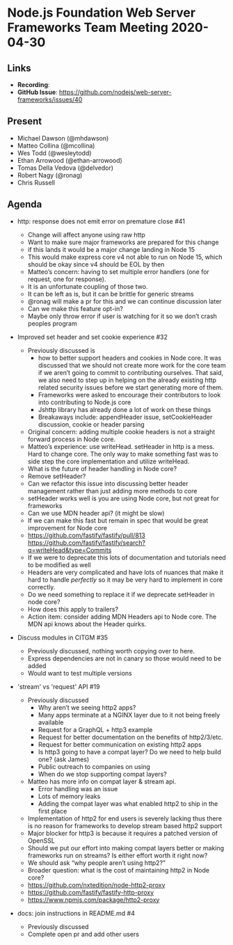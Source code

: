 # Node.js Foundation Web Server Frameworks Team Meeting 2020-04-30

## Links

* **Recording**:  
* **GitHub Issue**: https://github.com/nodejs/web-server-frameworks/issues/40

## Present

* Michael Dawson (@mhdawson)
* Matteo Collina (@mcollina)
* Wes Todd (@wesleytodd)
* Ethan Arrowood (@ethan-arrowood)
* Tomas Della Vedova (@delvedor)
* Robert Nagy (@ronag)
* Chris Russell

## Agenda

* http: response does not emit error on premature close #41
  * Change will affect anyone using raw http
  * Want to make sure major frameworks are prepared for this change
  * if this lands it would be a major change landing in Node 15
  * This would make express core v4 not able to run on Node 15, which should be okay since v4 should be EOL by then
  * Matteo’s concern: having to set multiple error handlers (one for request, one for response). 
  * It is an unfortunate coupling of those two. 
  * It can be left as is, but it can be brittle for generic streams
  * @ronag will make a pr for this and we can continue discussion later
  * Can we make this feature opt-in?
  * Maybe only throw error if user is watching for it so we don’t crash peoples program

* Improved set header and set cookie experience #32
  * Previously discussed is 
    * how to better support headers and cookies in Node core. It was discussed that we should not create more work for the core team if we aren’t going to commit to contributing ourselves. That said, we also need to step up in helping on the already existing http related security issues before we start generating more of them.
    * Frameworks were asked to encourage their contributors to look into contributing to Node.js core 
    * Jshttp library has already done a lot of work on these things
    * Breakaways include: appendHeader issue, setCookieHeader discussion, cookie or header parsing
  * Original concern: adding multiple cookie headers is not a straight forward process in Node core.
  * Matteo’s experience: use writeHead. setHeader in http is a mess. Hard to change core. The only way to make something fast was to side step the core implementation and utilize writeHead. 
  * What is the future of header handling in Node core?
  * Remove setHeader?
  * Can we refactor this issue into discussing better header management rather than just adding more methods to core
  * setHeader works well is you are using Node core, but not great for frameworks
  * Can we use MDN header api? (it might be slow)
  * If we can make this fast but remain in spec that would be great improvement for Node core
  * https://github.com/fastify/fastify/pull/813 https://github.com/fastify/fastify/search?q=writeHead&type=Commits
  * If we were to deprecate this lots of documentation and tutorials need to be modified as well
  * Headers are very complicated and have lots of nuances that make it hard to handle _perfectly_ so it may be very hard to implement in core correctly.
  * Do we need something to replace it if we deprecate setHeader in node core?
  * How does this apply to trailers? 
  * Action item: consider adding MDN Headers api to Node core. The MDN api knows about the Header quirks.
* Discuss modules in CITGM #35
  * Previously discussed, nothing worth copying over to here.
  * Express dependencies are not in canary so those would need to be added
  * Would want to test multiple versions
* 'stream' vs 'request' API #19
  * Previously discussed
    * Why aren’t we seeing http2 apps?
    * Many apps terminate at a NGINX layer due to it not being freely available
    * Request for a GraphQL + http3 example
    * Request for better documentation on the benefits of http2/3/etc.
    * Request for better communication on existing http2 apps 
    * Is http3 going to have a compat layer? Do we need to help build one? (ask James)
    * Public outreach to companies on using 
    * When do we stop supporting compat layers?
  * Matteo has more info on compat layer & stream api.
    * Error handling was an issue 
    * Lots of memory leaks
    * Adding the compat layer was what enabled http2 to ship in the first place
  * Implementation of http2 for end users is severely lacking thus there is no reason for frameworks to develop stream based http2 support
  * Major blocker for http3 is because it requires a patched version of OpenSSL
  * Should we put our effort into making compat layers better or making frameworks run on streams? Is either effort worth it right now?
  * We should ask “why people aren’t using http2?”
  * Broader question: what is the cost of maintaining http2 in Node core?
  * https://github.com/nxtedition/node-http2-proxy
  * https://github.com/fastify/fastify-http-proxy
  * https://www.npmjs.com/package/http2-proxy

* docs: join instructions in README.md #4
  * Previously discussed
  * Complete open pr and add other users
